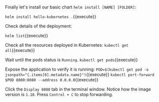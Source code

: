 Finally let's install our basic chart `helm install [NAME] [FOLDER]`:

`helm install hello-kubernetes .`{{execute}}

Check details of the deployment:

`helm list`{{execute}}

Check all the resources deployed in Kubernetes:
`kubectl get all`{{execute}}

Wait until the pods status is `Running`.
`kubectl get pods`{{execute}}

Expose the application to verify it is running:
`POD=$(kubectl get pod -o jsonpath="{.items[0].metadata.name}")`{{execute}}
`kubectl port-forward $POD 8080:8080 --address 0.0.0.0`{{execute}}

Click the `Display 8080` tab in the terminal window. Notice how the image version is `1.10`. Press `Control + C` to stop forwarding.